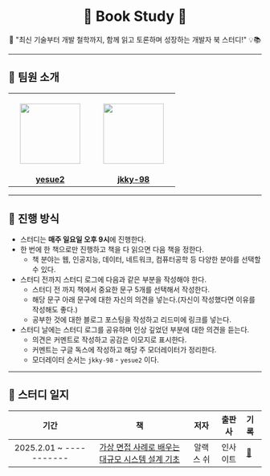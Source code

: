 <div align="center">
  <h1>📖 Book Study 📖</h1>
  <p>🚀 "최신 기술부터 개발 철학까지, 함께 읽고 토론하며 성장하는 개발자 북 스터디!" 💡📚</p>
</div>

---

## 👋 팀원 소개

<table>
  <tr height="160px">
    <th align="center" width="150px">
      <a href="https://github.com/yesue2"><img height="120px" width="120px" src="https://avatars.githubusercontent.com/u/108323785?v=4"/>
    </th>
    <th align="center" width="150px">
      <a href="https://github.com/jkky-98"><img height="120px" width="120px" src="https://avatars.githubusercontent.com/u/83509290?v=4"/></a>
    </th>
  </tr>
  <tr>
    <td align="center" width="150px">
      <a href="https://github.com/yesue2"><strong>yesue2</strong></a>
    </td>
    <td align="center" width="150px">
      <a href="https://github.com/jkky-98"><strong>jkky-98</strong></a>
    </td>
  </tr>
</table>

---

## 📌 진행 방식

- 스터디는 **매주 일요일 오후 9시**에 진행한다.
- 한 번에 한 책으로만 진행하고 책을 다 읽으면 다음 책을 정한다.
  - 책 분야는 웹, 인공지능, 데이터, 네트워크, 컴퓨터공학 등 다양한 분야를 선택할 수 있다.
- 스터디 전까지 스터디 로그에 다음과 같은 부분을 작성해야 한다.
  - 스터디 전 까지 책에서 중요한 문구 5개를 선택해서 작성한다.
  - 해당 문구 아래 문구에 대한 자신의 의견을 넣는다.(자신이 작성했다면 이유를 작성해도 좋다.)
  - 공부한 것에 대한 블로그 포스팅을 작성하고 리드미에 링크를 넣는다.
- 스터디 날에는 스터디 로그를 공유하며 인상 깊었던 부분에 대한 의견을 듣는다.
  - 의견은 커멘트로 작성하고 공감은 이모지로 표시한다.
  - 커멘트는 구글 독스에 작성하고 해당 주 모더레이터가 정리한다.
  - 모더레이터 순서는 `jkky-98` - `yesue2` 이다.

---

## 📄 스터디 일지

|          기간           |                                              책                                               |        저자        |   출판사   | 기록                                                          |
| :---------------------: | :-------------------------------------------------------------------------------------------: | :----------------: | :--------: | :------------------------------------------------------------ |
| 2025.2.01 ~ ----------- |               [가상 면접 사례로 배우는 대규모 시스템 설계 기초](https://product.kyobobook.co.kr/detail/S000001033116)               |   알랙스 쉬   |  인사이트  | [📝](./books/01-system-design-interview/)                                  |
